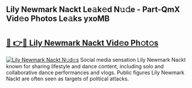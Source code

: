 ## Lily Newmark Nackt Le𝚊k𝚎d N𝚞𝚍e - Part-QmX Vid𝚎o Photos Le𝚊ks yxoMB

# <h2><a href="http://fbaaye3.evod.top/?m=Lily+Newmark+Nackt">🔗 👉🔴 Lily Newmark Nackt Vid𝚎o Ph𝚘t𝚘s</a></h2>

[![Lily Newmark Nackt N𝚞d𝚎s](https://i.imgur.com/8V9OHl7.gif)](http://fbaaye3.evod.top/?m=Lily+Newmark+Nackt)
Social media sensation Lily Newmark Nackt known for sharing lifestyle and dance content, including solo and collaborative dance performances and vlogs. Public figures Lily Newmark Nackt are often seen as targets of political attacks. 
